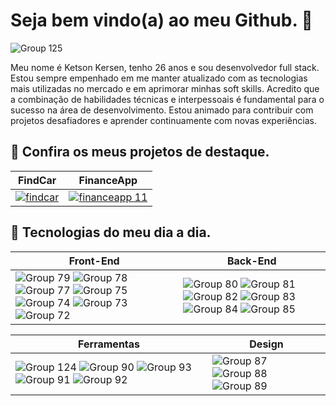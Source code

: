 # Seja bem vindo(a) ao meu Github. 🎉
![Group 125](https://github.com/user-attachments/assets/bb3858b0-06c2-488c-9bbd-a7416690ab65)

Meu nome é Ketson Kersen, tenho 26 anos e sou desenvolvedor full stack. 
Estou sempre empenhado em me manter atualizado com as tecnologias mais utilizadas no mercado e em aprimorar minhas soft skills. Acredito que a combinação de habilidades técnicas e interpessoais é fundamental para o sucesso na área de desenvolvimento. Estou animado para contribuir com projetos desafiadores e aprender continuamente com novas experiências.

## 🔹 Confira os meus projetos de destaque.

FindCar | FinanceApp
--- | ---
<a href="https://github.com/KetsonKersen/find-car" target="_blank"> ![findcar](https://github.com/user-attachments/assets/3fa574d4-c02c-4bcf-a7f0-fd4382b045d7) <a/> | <a href="https://github.com/KetsonKersen/FianceApp" target="_blank"> ![financeapp 11](https://github.com/user-attachments/assets/ea9c978f-12dc-4895-8b87-8818f2c801e1) <a/>

## 🔹 Tecnologias do meu dia a dia.
Front-End | Back-End
--- | ---
![Group 79](https://github.com/user-attachments/assets/bb8a34b7-bb74-4121-8568-b412b7c64ab8) ![Group 78](https://github.com/user-attachments/assets/6fa7a400-9283-4bd5-9781-406a7436c3a6) ![Group 77](https://github.com/user-attachments/assets/0ab467b7-9891-41d0-a1f6-d3925077bb5e) ![Group 75](https://github.com/user-attachments/assets/7ff8b63b-9a97-4dec-a0b9-dfe44474181e) ![Group 74](https://github.com/user-attachments/assets/dc8438c1-42f6-46a0-9de6-a152a5e6bb13) ![Group 73](https://github.com/user-attachments/assets/71e7fe7a-732a-487c-a43e-9d0b00919c56) ![Group 72](https://github.com/user-attachments/assets/03d7849a-9211-4744-8905-5f9c4f049573) | ![Group 80](https://github.com/user-attachments/assets/f1140e40-3b0f-43e5-857a-2f86188e9ad4) ![Group 81](https://github.com/user-attachments/assets/218ecee9-01c8-4cd6-855c-940770203e70) ![Group 82](https://github.com/user-attachments/assets/6a98d8cd-30d1-4568-b8fd-68adeac65a55) ![Group 83](https://github.com/user-attachments/assets/a4da60db-69eb-4d6c-afe0-7996e554432b) ![Group 84](https://github.com/user-attachments/assets/d72701ed-055f-4c4c-a850-017828a2c2d4) ![Group 85](https://github.com/user-attachments/assets/4952859b-7b37-4dd2-8cba-b3471d4fbfeb)

Ferramentas | Design
--- | ---
![Group 124](https://github.com/user-attachments/assets/9f8af7f9-fa81-4916-b341-b9aff42ddda1) ![Group 90](https://github.com/user-attachments/assets/fbc7d664-d64f-4ff6-9ac6-988a5dfa1dbb) ![Group 93](https://github.com/user-attachments/assets/26d27f0c-fcf1-47b4-b969-5dba6005def1) ![Group 91](https://github.com/user-attachments/assets/191729a8-463a-4846-a636-f1aaa3e1e41e) ![Group 92](https://github.com/user-attachments/assets/c4d47102-f1eb-46ec-ab35-f25dc2ef3182) | ![Group 87](https://github.com/user-attachments/assets/9e57afbd-af1f-4b4c-a31c-6ae9609f68c0) ![Group 88](https://github.com/user-attachments/assets/5fc7a47f-0579-4109-b3dc-ce200417eb84) ![Group 89](https://github.com/user-attachments/assets/df30f0f8-219c-48bf-afcc-bbd65a48047e)

